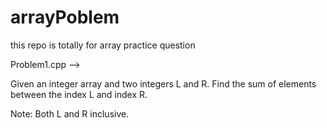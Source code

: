 # arrayPoblem
this repo is totally for array practice question  

Problem1.cpp --> 

Given an integer array and two integers L and R. Find the sum of elements between the
index L and index R.

Note: Both L and R inclusive.